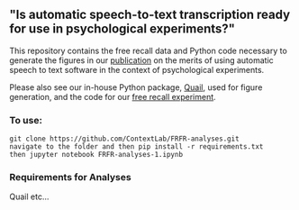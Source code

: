 <h2>"Is automatic speech-to-text transcription ready for use in psychological experiments?"</h2>

This repository contains the free recall data and Python code necessary to generate the figures in our [publication](https://psyarxiv.com/psh48/) on the merits of using automatic speech to text software in the context of psychological experiments. 

Please also see our in-house Python package, [Quail](https://github.com/ContextLab/quail), used for figure generation, and the code for our [free recall experiment](https://github.com/ContextLab/autoFR).

<h3>To use:</h3>

    git clone https://github.com/ContextLab/FRFR-analyses.git
    navigate to the folder and then pip install -r requirements.txt
    then jupyter notebook FRFR-analyses-1.ipynb


<h3> Requirements for Analyses </h3>
Quail
etc...

